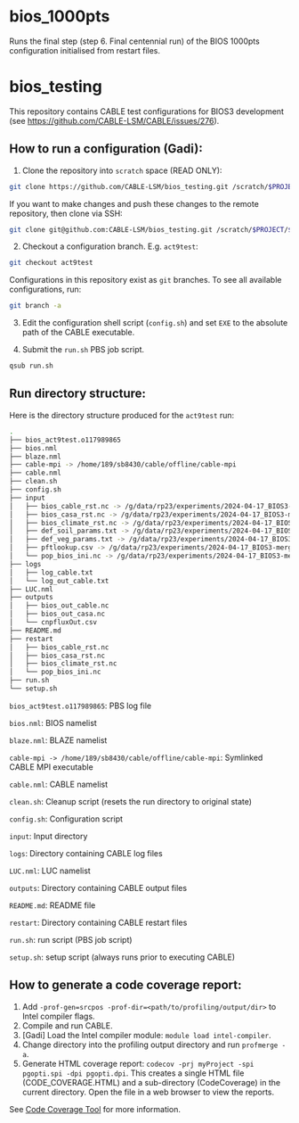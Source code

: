 # bios_1000pts

Runs the final step (step 6. Final centennial run) of the BIOS 1000pts
configuration initialised from restart files.

# bios_testing

This repository contains CABLE test configurations for BIOS3 development (see https://github.com/CABLE-LSM/CABLE/issues/276).

## How to run a configuration (Gadi):

1. Clone the repository into `scratch` space (READ ONLY):

```sh
git clone https://github.com/CABLE-LSM/bios_testing.git /scratch/$PROJECT/$USER/bios_testing
```

If you want to make changes and push these changes to the remote repository, then clone via SSH:

```sh
git clone git@github.com:CABLE-LSM/bios_testing.git /scratch/$PROJECT/$USER/bios_testing
```

2. Checkout a configuration branch. E.g. `act9test`:

```sh
git checkout act9test
```

Configurations in this repository exist as `git` branches. To see all available configurations, run:

```sh
git branch -a
```

3. Edit the configuration shell script (`config.sh`) and set `EXE` to the absolute path of the CABLE executable.

4. Submit the `run.sh` PBS job script.

```sh
qsub run.sh
```

## Run directory structure:

Here is the directory structure produced for the `act9test` run:

```sh
.
├── bios_act9test.o117989865
├── bios.nml
├── blaze.nml
├── cable-mpi -> /home/189/sb8430/cable/offline/cable-mpi
├── cable.nml
├── clean.sh
├── config.sh
├── input
│   ├── bios_cable_rst.nc -> /g/data/rp23/experiments/2024-04-17_BIOS3-merge/sb8430/bios_act9test/restart_1700_1899/bios_cable_rst.nc
│   ├── bios_casa_rst.nc -> /g/data/rp23/experiments/2024-04-17_BIOS3-merge/sb8430/bios_act9test/restart_1700_1899/bios_casa_rst.nc
│   ├── bios_climate_rst.nc -> /g/data/rp23/experiments/2024-04-17_BIOS3-merge/sb8430/bios_act9test/restart_1700_1899/bios_climate_rst.nc
│   ├── def_soil_params.txt -> /g/data/rp23/experiments/2024-04-17_BIOS3-merge/sb8430/params_bios/def_soil_params.txt
│   ├── def_veg_params.txt -> /g/data/rp23/experiments/2024-04-17_BIOS3-merge/sb8430/params_bios/def_veg_params.txt
│   ├── pftlookup.csv -> /g/data/rp23/experiments/2024-04-17_BIOS3-merge/sb8430/params_bios/pftlookup.csv
│   └── pop_bios_ini.nc -> /g/data/rp23/experiments/2024-04-17_BIOS3-merge/sb8430/bios_act9test/restart_1700_1899/pop_bios_ini.nc
├── logs
│   ├── log_cable.txt
│   └── log_out_cable.txt
├── LUC.nml
├── outputs
│   ├── bios_out_cable.nc
│   ├── bios_out_casa.nc
│   └── cnpfluxOut.csv
├── README.md
├── restart
│   ├── bios_cable_rst.nc
│   ├── bios_casa_rst.nc
│   ├── bios_climate_rst.nc
│   └── pop_bios_ini.nc
├── run.sh
└── setup.sh
```

`bios_act9test.o117989865`: PBS log file

`bios.nml`: BIOS namelist

`blaze.nml`: BLAZE namelist

`cable-mpi -> /home/189/sb8430/cable/offline/cable-mpi`: Symlinked CABLE MPI executable

`cable.nml`: CABLE namelist

`clean.sh`: Cleanup script (resets the run directory to original state)

`config.sh`: Configuration script

`input`: Input directory

`logs`: Directory containing CABLE log files

`LUC.nml`: LUC namelist

`outputs`: Directory containing CABLE output files

`README.md`: README file

`restart`: Directory containing CABLE restart files

`run.sh`: run script (PBS job script)

`setup.sh`: setup script (always runs prior to executing CABLE)

## How to generate a code coverage report:

1. Add `-prof-gen=srcpos -prof-dir=<path/to/profiling/output/dir>` to Intel
   compiler flags.
2. Compile and run CABLE.
3. [Gadi] Load the Intel compiler module: `module load intel-compiler`.
4. Change directory into the profiling output directory and run `profmerge -a`.
5. Generate HTML coverage report: `codecov -prj myProject -spi pgopti.spi -dpi
   pgopti.dpi`. This creates a single HTML file (CODE_COVERAGE.HTML) and a
   sub-directory (CodeCoverage) in the current directory. Open the file in a
   web browser to view the reports.

See [Code Coverage Tool][code-coverage-tool] for more information.

[code-coverage-tool]: https://www.intel.com/content/www/us/en/docs/fortran-compiler/developer-guide-reference/2023-0/code-coverage-tool.html
